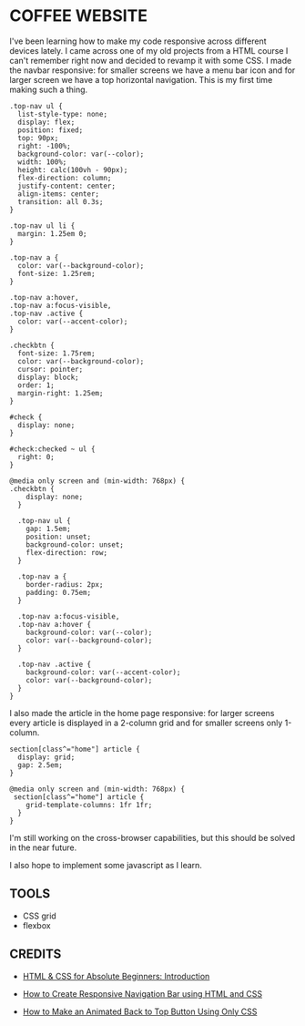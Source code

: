 # COFFEE WEBSITE

I've been learning how to make my code responsive across different devices lately. I came across one of my old projects from a HTML course I can't remember right now and decided to revamp it with some CSS.
I made the navbar responsive: for smaller screens we have a menu bar icon and for larger screen we have a top horizontal navigation. This is my first time making such a thing.

```
.top-nav ul {
  list-style-type: none;
  display: flex;
  position: fixed;
  top: 90px;
  right: -100%;
  background-color: var(--color);
  width: 100%;
  height: calc(100vh - 90px);
  flex-direction: column;
  justify-content: center;
  align-items: center;
  transition: all 0.3s;
}

.top-nav ul li {
  margin: 1.25em 0;
}

.top-nav a {
  color: var(--background-color);
  font-size: 1.25rem;
}

.top-nav a:hover,
.top-nav a:focus-visible,
.top-nav .active {
  color: var(--accent-color);
}

.checkbtn {
  font-size: 1.75rem;
  color: var(--background-color);
  cursor: pointer;
  display: block;
  order: 1;
  margin-right: 1.25em;
}

#check {
  display: none;
}

#check:checked ~ ul {
  right: 0;
}

@media only screen and (min-width: 768px) {
.checkbtn {
    display: none;
  }

  .top-nav ul {
    gap: 1.5em;
    position: unset;
    background-color: unset;
    flex-direction: row;
  }

  .top-nav a {
    border-radius: 2px;
    padding: 0.75em;
  }

  .top-nav a:focus-visible,
  .top-nav a:hover {
    background-color: var(--color);
    color: var(--background-color);
  }

  .top-nav .active {
    background-color: var(--accent-color);
    color: var(--background-color);
  }
}

```

I also made the article in the home page responsive: for larger screens every article is displayed in a 2-column grid and for smaller screens only 1-column.

```
section[class^="home"] article {
  display: grid;
  gap: 2.5em;
}

@media only screen and (min-width: 768px) {
 section[class^="home"] article {
    grid-template-columns: 1fr 1fr;
  }
}
```

I'm still working on the cross-browser capabilities, but this should be solved in the near future.

I also hope to implement some javascript as I learn.

## TOOLS

- CSS grid
- flexbox

## CREDITS

- [HTML & CSS for Absolute Beginners: Introduction](https://www.youtube.com/watch?v=1L2YiWdaUDM&list=PL4-IK0AVhVjOJs_UjdQeyEZ_cmEV3uJvx&pp=0gcJCWMEOCosWNin)

- [How to Create Responsive Navigation Bar using HTML and CSS](https://www.youtube.com/watch?v=oLgtucwjVII&pp=ygUlY29kaW5nbmVwYWwgcmVzcG9uc2l2ZSBuYXZpZ2F0aW9uIGJhctIHCQneCQGHKiGM7w%3D%3D)

- [How to Make an Animated Back to Top Button Using Only CSS](https://www.freecodecamp.org/news/css-only-back-to-top-button/)
